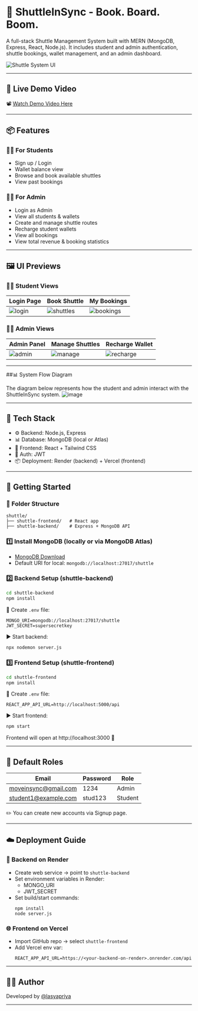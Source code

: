 # 🚀 ShuttleInSync - Book. Board. Boom.

A full-stack Shuttle Management System built with MERN (MongoDB, Express, React, Node.js). It includes student and admin authentication, shuttle bookings, wallet management, and an admin dashboard.

![Shuttle System UI](https://github.com/user-attachments/assets/707a5bf4-84f9-4b63-a658-5190179c0077)


---

## 🎥 Live Demo Video

📽️ [Watch Demo Video Here](https://drive.google.com/file/d/1chkLfB_2XthdswzYaCj7dMPgfgF4tZnd/view?usp=sharing)

---

## 📦 Features

### 👩‍🎓 For Students
- Sign up / Login
- Wallet balance view
- Browse and book available shuttles
- View past bookings

### 🧑‍💼 For Admin
- Login as Admin
- View all students & wallets
- Create and manage shuttle routes
- Recharge student wallets
- View all bookings
- View total revenue & booking statistics

---

## 🖼️ UI Previews
### 👩‍🎓 Student Views
Login Page | Book Shuttle | My Bookings |
|------------|--------------|-------------|
| ![login](https://github.com/user-attachments/assets/fa21fb62-fd51-43fc-8c62-030fb567f066) | ![shuttles](https://github.com/user-attachments/assets/b27f17d7-1c97-43dc-ab76-4cf5da3b1d4d) | ![bookings](https://github.com/user-attachments/assets/7216b4b2-f5d4-4392-b579-42ebdf0a02b1) |

### 🧑‍💼 Admin Views
| Admin Panel | Manage Shuttles | Recharge Wallet |
|-------------|------------------|------------------|
| ![admin](https://github.com/user-attachments/assets/bc5867f8-6394-4c1c-9217-2654c8b03d81) | ![manage](https://github.com/user-attachments/assets/97358b29-377d-4602-8be4-86c6f63752ec) | ![recharge](https://github.com/user-attachments/assets/64a31dee-5990-451e-b5ec-b6b270ebd824) |

---

##📊 System Flow Diagram

The diagram below represents how the student and admin interact with the ShuttleInSync system.
![image](https://github.com/user-attachments/assets/9ef3268a-1113-4506-b1d3-eca77b734893)



---

## 🧰 Tech Stack

- ⚙️ Backend: Node.js, Express
- 📊 Database: MongoDB (local or Atlas)
- 🎨 Frontend: React + Tailwind CSS
- 🔐 Auth: JWT
- 📦 Deployment: Render (backend) + Vercel (frontend)

---

## 🚀 Getting Started

### 📁 Folder Structure
```
shuttle/
├── shuttle-frontend/   # React app
├── shuttle-backend/    # Express + MongoDB API
```

### 1️⃣ Install MongoDB (locally or via MongoDB Atlas)
- [MongoDB Download](https://www.mongodb.com/try/download/community)
- Default URI for local: `mongodb://localhost:27017/shuttle`

### 2️⃣ Backend Setup (shuttle-backend)

```bash
cd shuttle-backend
npm install
```

🔑 Create `.env` file:
```
MONGO_URI=mongodb://localhost:27017/shuttle
JWT_SECRET=supersecretkey
```

▶️ Start backend:
```bash
npx nodemon server.js
```

### 3️⃣ Frontend Setup (shuttle-frontend)

```bash
cd shuttle-frontend
npm install
```

🧪 Create `.env` file:
```
REACT_APP_API_URL=http://localhost:5000/api
```

▶️ Start frontend:
```bash
npm start
```

Frontend will open at http://localhost:3000 🚀

---

## 🔐 Default Roles

| Email                    | Password | Role    |
|--------------------------|----------|---------|
| moveinsync@gmail.com        | 1234 | Admin   |
| student1@example.com     | stud123  | Student |

✏️ You can create new accounts via Signup page.

---

## ☁️ Deployment Guide

### 🔧 Backend on Render
- Create web service → point to `shuttle-backend`
- Set environment variables in Render:
  - MONGO_URI
  - JWT_SECRET
- Set build/start commands:
  ```
  npm install
  node server.js
  ```

### 🌐 Frontend on Vercel
- Import GitHub repo → select `shuttle-frontend`
- Add Vercel env var:
  ```
  REACT_APP_API_URL=https://<your-backend-on-render>.onrender.com/api
  ```

---

## 👨‍💻 Author
Developed by [@lasyapriya](https://github.com/LasyaPriya27)

---
